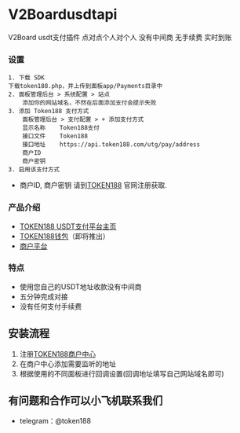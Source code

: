 # V2Boardusdtapi
V2Board usdt支付插件 点对点个人对个人 没有中间商 无手续费 实时到账

### 设置
```
1. 下载 SDK
下载token188.php，并上传到面板app/Payments目录中
2. 面板管理后台 > 系统配置 > 站点 
    添加你的网站域名，不然在后面添加支付会提示失败
3. 添加 Token188 支付方式
    面板管理后台 > 支付配置 > + 添加支付方式
    显示名称	Token188支付
    接口文件	Token188
    接口地址	https://api.token188.com/utg/pay/address
    商户ID	
    商户密钥	
3. 启用该支付方式
```
- 商户ID, 商户密钥  请到[TOKEN188](https://www.token188.com/) 官网注册获取.


### 产品介绍

 - [TOKEN188 USDT支付平台主页](https://www.token188.com)
 - [TOKEN188钱包](https://www.token188.com)（即将推出）
 - [商户平台](https://www.token188.com/manager)
### 特点
 - 使用您自己的USDT地址收款没有中间商
 - 五分钟完成对接
 - 没有任何支付手续费

## 安装流程
1. 注册[TOKEN188商户中心](https://www.token188.com/manager)
2. 在商户中心添加需要监听的地址
3. 根据使用的不同面板进行回调设置(回调地址填写自己网站域名即可)


## 有问题和合作可以小飞机联系我们
 - telegram：@token188
